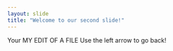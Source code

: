 ```yaml
---
layout: slide
title: "Welcome to our second slide!"
---
```

Your MY EDIT OF A FILE
Use the left arrow to go back!
